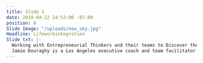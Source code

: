 ```yaml
---
title: Slide 1
date: 2019-04-22 14:52:00 -07:00
position: 0
Slide Image: "/uploads/new_sky.jpg"
Headline: Lifeworkintegration
Slide txt: |-
  Working with Entrepreneurial Thinkers and their teams to Discover their Why, Improve their How and Develop What they do.
  Jamie Douraghy is a Los Angeles executive coach and team facilitator. He helps ambitious people overcome their perceived limitations and develop a life of their choosing. He is both a Gallups Strengths Finder and Why certified coach.
---
```


